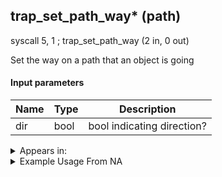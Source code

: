 ## trap_set_path_way* (path)

syscall 5, 1 ; trap_set_path_way (2 in, 0 out)

Set the way on a path that an object is going

#### Input parameters
| Name | Type | Description
|------|------|------------
| dir   | bool   | bool indicating direction?




<details>
	<summary>Appears in:</summary>

</details>

<details>
	<summary>Example Usage From NA</summary>

</details>

